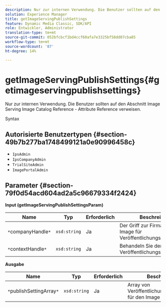 ```yaml
---
description: Nur zur internen Verwendung. Die Benutzer sollten auf den Abschnitt Image Serving Image Catalog Reference - Attribute Reference verweisen.
solution: Experience Manager
title: getImageServingPublishSettings
feature: Dynamic Media Classic, SDK/API
role: Entwickler, Administrator
translation-type: tm+mt
source-git-commit: 052bfcbcf1bd4ccf60afa7e3325bf58dd07cba85
workflow-type: tm+mt
source-wordcount: '87'
ht-degree: 14%

---
```



# getImageServingPublishSettings{#getimageservingpublishsettings}

Nur zur internen Verwendung. Die Benutzer sollten auf den Abschnitt Image Serving Image Catalog Reference - Attribute Reference verweisen.

Syntax

## Autorisierte Benutzertypen {#section-49b7b277ba1748499121a0e90996458c}

* `IpsAdmin`
* `IpsCompanyAdmin`
* `TrialSiteAdmin`
* `ImagePortalAdmin`

## Parameter {#section-79f0d54acd604ad2a5c96679334f2424}

**Input (getImageServingPublishSettingsParam)**

| Name | Typ | Erforderlich | Beschreibung |
|---|---|---|---|
| `*`companyHandle`*` | `xsd:string` | Ja | Der Griff zur Firma mit dem Image für Veröffentlichungseinstellungen. |
| `*`contextHandle`*` | `xsd:string` | Ja | Behandeln Sie den Veröffentlichungskontext. |

**Ausgabe**

| Name | Typ | Erforderlich | Beschreibung |
|---|---|---|---|
| `*`publishSettingArray`*` | `xsd:string` | Ja | Array von Veröffentlichungseinstellungen für den Image-Server. |

